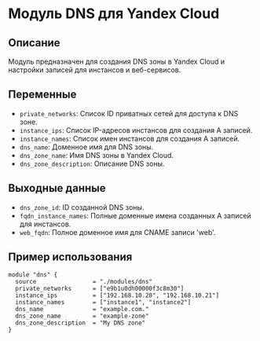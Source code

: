 # Модуль DNS для Yandex Cloud

## Описание

Модуль предназначен для создания DNS зоны в Yandex Cloud и настройки записей для инстансов и веб-сервисов.

## Переменные

- `private_networks`: Список ID приватных сетей для доступа к DNS зоне.
- `instance_ips`: Список IP-адресов инстансов для создания A записей.
- `instance_names`: Список имен инстансов для создания A записей.
- `dns_name`: Доменное имя для DNS зоны.
- `dns_zone_name`: Имя DNS зоны в Yandex Cloud.
- `dns_zone_description`: Описание DNS зоны.

## Выходные данные

- `dns_zone_id`: ID созданной DNS зоны.
- `fqdn_instance_names`: Полные доменные имена созданных A записей для инстансов.
- `web_fqdn`: Полное доменное имя для CNAME записи 'web'.

## Пример использования

```hcl
module "dns" {
  source                = "./modules/dns"
  private_networks      = ["e9b1u0dh00000f3c8m30"]
  instance_ips          = ["192.168.10.20", "192.168.10.21"]
  instance_names        = ["instance1", "instance2"]
  dns_name              = "example.com."
  dns_zone_name         = "example-zone"
  dns_zone_description  = "My DNS zone"
}

